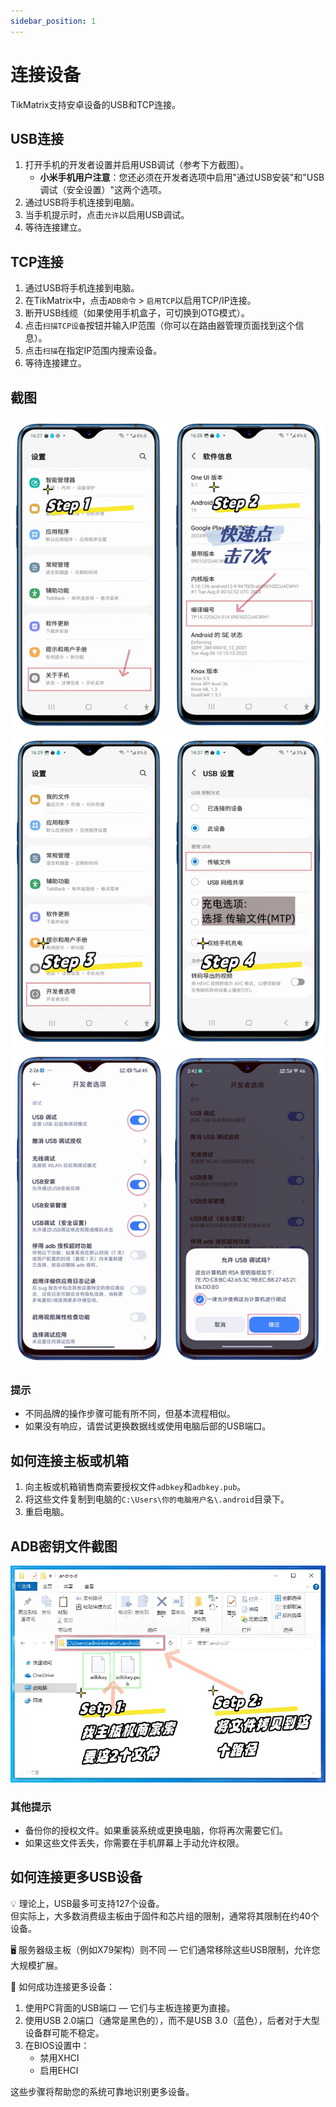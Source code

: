 ```yaml
---
sidebar_position: 1
---
```


# 连接设备

TikMatrix支持安卓设备的USB和TCP连接。

## USB连接

1. 打开手机的开发者设置并启用USB调试（参考下方截图）。
   - **小米手机用户注意**：您还必须在开发者选项中启用"通过USB安装"和"USB调试（安全设置）"这两个选项。
2. 通过USB将手机连接到电脑。
3. 当手机提示时，点击`允许`以启用USB调试。
4. 等待连接建立。

## TCP连接

1. 通过USB将手机连接到电脑。
2. 在TikMatrix中，点击`ADB命令` > `启用TCP`以启用TCP/IP连接。
3. 断开USB线缆（如果使用手机盒子，可切换到OTG模式）。
4. 点击`扫描TCP设备`按钮并输入IP范围（你可以在路由器管理页面找到这个信息）。
5. 点击`扫描`在指定IP范围内搜索设备。
6. 等待连接建立。

## 截图

![启用USB调试步骤1-2](../img/usbsetp12.png)
![启用USB调试步骤3-4](../img/usbsetp34.png)
![启用USB调试步骤5-6](../img/usbsetp56.png)

### 提示

- 不同品牌的操作步骤可能有所不同，但基本流程相似。
- 如果没有响应，请尝试更换数据线或使用电脑后部的USB端口。

## 如何连接主板或机箱

1. 向主板或机箱销售商索要授权文件`adbkey`和`adbkey.pub`。
2. 将这些文件复制到电脑的`C:\Users\你的电脑用户名\.android`目录下。
3. 重启电脑。

## ADB密钥文件截图

![ADB密钥文件](../img/adbkey.png)

### 其他提示

- 备份你的授权文件。如果重装系统或更换电脑，你将再次需要它们。
- 如果这些文件丢失，你需要在手机屏幕上手动允许权限。

## 如何连接更多USB设备

💡 理论上，USB最多可支持127个设备。  
但实际上，大多数消费级主板由于固件和芯片组的限制，通常将其限制在约40个设备。

🖥️ 服务器级主板（例如X79架构）则不同 — 它们通常移除这些USB限制，允许您大规模扩展。

🔧 如何成功连接更多设备：

1. 使用PC背面的USB端口 — 它们与主板连接更为直接。  
2. 使用USB 2.0端口（通常是黑色的），而不是USB 3.0（蓝色），后者对于大型设备群可能不稳定。  
3. 在BIOS设置中：  
   - 禁用XHCI  
   - 启用EHCI

这些步骤将帮助您的系统可靠地识别更多设备。
